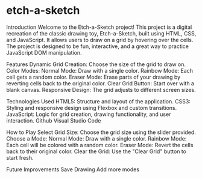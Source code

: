 # etch-a-sketch

Introduction
Welcome to the Etch-a-Sketch project! This project is a digital recreation of the classic drawing toy, Etch-a-Sketch, built using HTML, CSS, and JavaScript. It allows users to draw on a grid by hovering over the cells. The project is designed to be fun, interactive, and a great way to practice JavaScript DOM manipulation.

Features
Dynamic Grid Creation: Choose the size of the grid to draw on.
Color Modes:
Normal Mode: Draw with a single color.
Rainbow Mode: Each cell gets a random color.
Eraser Mode: Erase parts of your drawing by reverting cells back to the original color.
Clear Grid Button: Start over with a blank canvas.
Responsive Design: The grid adjusts to different screen sizes.

Technologies Used
HTML5: Structure and layout of the application.
CSS3: Styling and responsive design using Flexbox and custom transitions.
JavaScript: Logic for grid creation, drawing functionality, and user interaction.
Github
Visual Studio Code

How to Play
Select Grid Size: Choose the grid size using the slider provided.
Choose a Mode:
Normal Mode: Draw with a single color.
Rainbow Mode: Each cell will be colored with a random color.
Eraser Mode: Revert the cells back to their original color.
Clear the Grid: Use the "Clear Grid" button to start fresh.

Future Improvements
Save Drawing
Add more modes